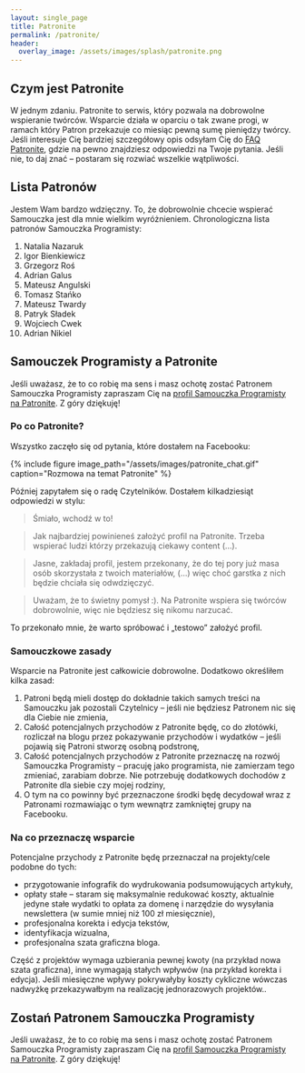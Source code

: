 ```yaml
---
layout: single_page
title: Patronite
permalink: /patronite/
header:
  overlay_image: /assets/images/splash/patronite.png
---
```


## Czym jest Patronite

W jednym zdaniu. Patronite to serwis, który pozwala na dobrowolne wspieranie twórców. Wsparcie działa w oparciu o tak zwane progi, w ramach który Patron przekazuje co miesiąc pewną sumę pieniędzy twórcy. Jeśli interesuje Cię bardziej szczegółowy opis odsyłam Cię do [FAQ Patronite](https://patronite.freshdesk.com/support/home), gdzie na pewno znajdziesz odpowiedzi na Twoje pytania. Jeśli nie, to daj znać – postaram się rozwiać wszelkie wątpliwości.

## Lista Patronów

Jestem Wam bardzo wdzięczny. To, że dobrowolnie chcecie wspierać Samouczka jest dla mnie wielkim wyróżnieniem. Chronologiczna lista patronów Samouczka Programisty:

1. Natalia Nazaruk
2. Igor Bienkiewicz
3. Grzegorz Roś
4. Adrian Galus 
5. Mateusz Angulski
6. Tomasz Stańko
7. Mateusz Twardy
8. Patryk Sładek
9. Wojciech Cwek
10. Adrian Nikiel

## Samouczek Programisty a Patronite

Jeśli uważasz, że to co robię ma sens i masz ochotę zostać Patronem Samouczka Programisty zapraszam Cię na [profil Samouczka Programisty na Patronite](https://patronite.pl/samouczekprogramisty). Z góry dziękuję!

### Po co Patronite?

Wszystko zaczęło się od pytania, które dostałem na Facebooku:

{% include figure image_path="/assets/images/patronite_chat.gif" caption="Rozmowa na temat Patronite" %}

Później zapytałem się o radę Czytelników. Dostałem kilkadziesiąt odpowiedzi w stylu:

> Śmiało, wchodź w to!

> Jak najbardziej powinieneś założyć profil na Patronite. Trzeba wspierać ludzi którzy przekazują ciekawy content (...).

> Jasne, zakładaj profil, jestem przekonany, że do tej pory już masa osób skorzystała z twoich materiałów, (...) więc choć garstka z nich będzie chciała się odwdzięczyć. 

> Uważam, że to świetny pomysł :). Na Patronite wspiera się twórców dobrowolnie, więc nie będziesz się nikomu narzucać.

To przekonało mnie, że warto spróbować i „testowo” założyć profil.

### Samouczkowe zasady

Wsparcie na Patronite jest całkowicie dobrowolne. Dodatkowo określiłem kilka zasad:

1. Patroni będą mieli dostęp do dokładnie takich samych treści na Samouczku jak pozostali Czytelnicy – jeśli nie będziesz Patronem nic się dla Ciebie nie zmienia,
2. Całość potencjalnych przychodów z Patronite będę, co do złotówki, rozliczał na blogu przez pokazywanie przychodów i wydatków – jeśli pojawią się Patroni stworzę osobną podstronę,
3. Całość potencjalnych przychodów z Patronite przeznaczę na rozwój Samouczka Programisty – pracuję jako programista, nie zamierzam tego zmieniać, zarabiam dobrze. Nie potrzebuję dodatkowych dochodów z Patronite dla siebie czy mojej rodziny,
4. O tym na co powinny być przeznaczone środki będę decydował wraz z Patronami rozmawiając o tym wewnątrz zamkniętej grupy na Facebooku.

### Na co przeznaczę wsparcie

Potencjalne przychody z Patronite będę przeznaczał na projekty/cele podobne do tych:

* przygotowanie infografik do wydrukowania podsumowujących artykuły,
* opłaty stałe – staram się maksymalnie redukować koszty, aktualnie jedyne stałe wydatki to opłata za domenę i narzędzie do wysyłania newslettera (w sumie mniej niż 100 zł miesięcznie),
* profesjonalna korekta i edycja tekstów,
* identyfikacja wizualna,
* profesjonalna szata graficzna bloga.

Część z projektów wymaga uzbierania pewnej kwoty (na przykład nowa szata graficzna), inne wymagają stałych wpływów (na przykład korekta i edycja). Jeśli miesięczne wpływy pokrywałyby koszty cykliczne wówczas nadwyżkę przekazywałbym na realizację jednorazowych projektów..

## Zostań Patronem Samouczka Programisty

Jeśli uważasz, że to co robię ma sens i masz ochotę zostać Patronem Samouczka Programisty zapraszam Cię na [profil Samouczka Programisty na Patronite](https://patronite.pl/samouczekprogramisty). Z góry dziękuję!
